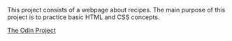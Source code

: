 This project consists of a webpage about recipes.
The main purpose of this project is to practice basic HTML and CSS concepts.

[The Odin Project](https://www.theodinproject.com/)
